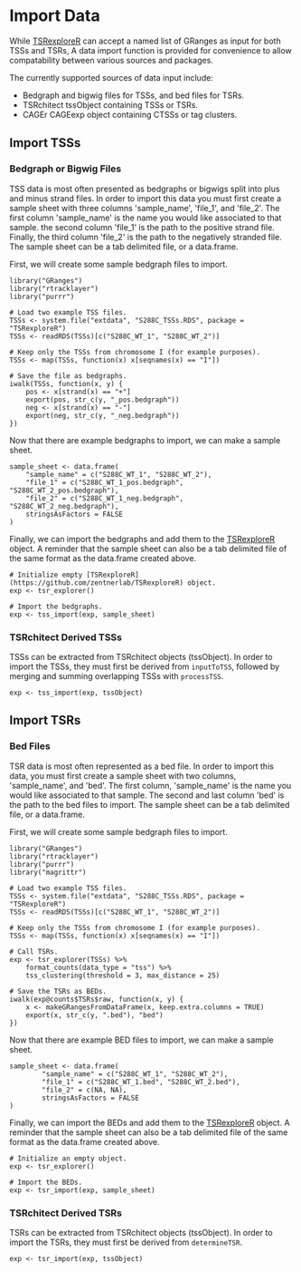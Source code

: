 # Import Data

While [TSRexploreR](https://github.com/zentnerlab/TSRexploreR) can accept a named list of GRanges as input for both TSSs and TSRs, 
A data import function is provided for convenience to allow compatability between various sources and packages.

The currently supported sources of data input include:

* Bedgraph and bigwig files for TSSs, and bed files for TSRs.
* TSRchitect tssObject containing TSSs or TSRs.
* CAGEr CAGEexp object containing CTSSs or tag clusters.

## Import TSSs

### Bedgraph or Bigwig Files

TSS data is most often presented as bedgraphs or bigwigs split into plus and minus strand files.
In order to import this data you must first create a sample sheet with three columns 'sample_name', 'file_1', and 'file_2'.
The first column 'sample_name' is the name you would like associated to that sample.
the second column 'file_1' is the path to the positive strand file.
Finally, the third column 'file_2' is the path to the negatively stranded file.
The sample sheet can be a tab delimited file, or a data.frame.

First, we will create some sample bedgraph files to import.

```
library("GRanges")
library("rtracklayer")
library("purrr")

# Load two example TSS files.
TSSs <- system.file("extdata", "S288C_TSSs.RDS", package = "TSRexploreR")
TSSs <- readRDS(TSSs)[c("S288C_WT_1", "S288C_WT_2")]

# Keep only the TSSs from chromosome I (for example purposes).
TSSs <- map(TSSs, function(x) x[seqnames(x) == "I"])

# Save the file as bedgraphs.
iwalk(TSSs, function(x, y) {
	pos <- x[strand(x) == "+"]
	export(pos, str_c(y, "_pos.bedgraph"))
	neg <- x[strand(x) == "-"]
	export(neg, str_c(y, "_neg.bedgraph"))
})

```

Now that there are example bedgraphs to import, we can make a sample sheet.

```
sample_sheet <- data.frame(
	"sample_name" = c("S288C_WT_1", "S288C_WT_2"),
	"file_1" = c("S288C_WT_1_pos.bedgraph", "S288C_WT_2_pos.bedgraph"),
	"file_2" = c("S288C_WT_1_neg.bedgraph", "S288C_WT_2_neg.bedgraph"),
	stringsAsFactors = FALSE
)
```

Finally, we can import the bedgraphs and add them to the [TSRexploreR](https://github.com/zentnerlab/TSRexploreR) object.
A reminder that the sample sheet can also be a tab delimited file of the same format as the
data.frame created above.

```
# Initialize empty [TSRexploreR](https://github.com/zentnerlab/TSRexploreR) object.
exp <- tsr_explorer()

# Import the bedgraphs.
exp <- tss_import(exp, sample_sheet)
```

### TSRchitect Derived TSSs

TSSs can be extracted from TSRchitect objects (tssObject).
In order to import the TSSs, they must first be derived from `inputToTSS`,
followed by merging and summing overlapping TSSs with `processTSS`.


```
exp <- tss_import(exp, tssObject)
```

## Import TSRs

### Bed Files

TSR data is most often represented as a bed file.
In order to import this data, you must first create a sample sheet with two columns, 'sample_name', and 'bed'.
The first column, 'sample_name' is the name you would like associated to that sample.
The second and last column 'bed' is the path to the bed files to import.
The sample sheet can be a tab delimited file, or a data.frame.

First, we will create some sample bedgraph files to import.

```
library("GRanges")
library("rtracklayer")
library("purrr")
library("magrittr")

# Load two example TSS files.
TSSs <- system.file("extdata", "S288C_TSSs.RDS", package = "TSRexploreR")
TSSs <- readRDS(TSSs)[c("S288C_WT_1", "S288C_WT_2")]

# Keep only the TSSs from chromosome I (for example purposes).
TSSs <- map(TSSs, function(x) x[seqnames(x) == "I"])

# Call TSRs.
exp <- tsr_explorer(TSSs) %>%
	format_counts(data_type = "tss") %>%
	tss_clustering(threshold = 3, max_distance = 25)

# Save the TSRs as BEDs.
iwalk(exp@counts$TSRs$raw, function(x, y) {
	x <- makeGRangesFromDataFrame(x, keep.extra.columns = TRUE)
	export(x, str_c(y, ".bed"), "bed")
})

```

Now that there are example BED files to import, we can make a sample sheet.

```
sample_sheet <- data.frame(
        "sample_name" = c("S288C_WT_1", "S288C_WT_2"),
        "file_1" = c("S288C_WT_1.bed", "S288C_WT_2.bed"),
        "file_2" = c(NA, NA),
        stringsAsFactors = FALSE
)
```
Finally, we can import the BEDs and add them to the [TSRexploreR](https://github.com/zentnerlab/TSRexploreR) object.
A reminder that the sample sheet can also be a tab delimited file of the same format as the
data.frame created above.

```
# Initialize an empty object.
exp <- tsr_explorer()

# Import the BEDs.
exp <- tsr_import(exp, sample_sheet)
```

### TSRchitect Derived TSRs

TSRs can be extracted from TSRchitect objects (tssObject).
In order to import the TSRs, they must first be derived from `determineTSR`.

```
exp <- tsr_import(exp, tssObject)
```
